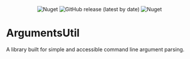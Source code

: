 
<div align=center>
 <img alt="Nuget" src="https://img.shields.io/nuget/v/ArgumentsUtil">
 <img alt="GitHub release (latest by date)" src="https://img.shields.io/github/v/release/WilliamRagstad/ArgumentsUtil">
 <img alt="Nuget" src="https://img.shields.io/nuget/dt/ArgumentsUtil">
</div>

# ArgumentsUtil
A library built for simple and accessible command line argument parsing.
